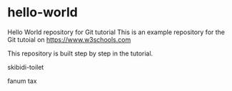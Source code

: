 # hello-world
Hello World repository for Git tutorial
This is an example repository for the Git tutoial on https://www.w3schools.com

This repository is built step by step in the tutorial.

skibidi-toilet

fanum tax
